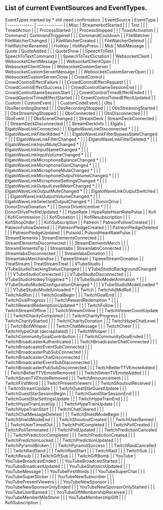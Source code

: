 ## List of current EventSources and EventTypes.
EventTypes marked by * still need confirmation.
| EventSource  | EventType |
| ------------- | ------------- |
| Misc         | StreamerbotStarted  |
|              | Test  |
|              | TimedAction  |
|              | ProcessStarted |
|              | ProcessStopped |
|              | ToastActivation |
| Command      | CommandTriggered  |
|              | CommandCooldown  |
| FileWatcher  | FileWatcherChanged  |
|              | FileWatcherCreated  |
|              | FileWatcherDeleted  |
|              | FileWatcherRenamed  |
| HotKey       | HotKeyPress  |
| Midi         | MidiMessage  |
| Quote        | QuoteAdded  |
|              | QuoteShow  |
| SpeechToText | SpeechToTextCommand  |
|              | SpeechToTextDictation  |
| WebsocketClient | WebsocketClientMessage  |
|              | WebsocketClientOpen  |
|              | WebsocketClientClose  |
| WebsocketCustomServer | WebsocketCustomServerMessage  |
|              | WebsocketCustomServerOpen  |
|              | WebsocketCustomServerClose  |
| CrowdControl | CrowdControlEffectFailure  |
|              | CrowdControlEffectRequest  |
|              | CrowdControlEffectSuccess  |
|              | CrowdControlGameSessionEnd  |
|              | CrowdControlGameSessionStart  |
|              | CrowdControlTimedEffectEnded  |
|              | CrowdControlTimedEffectStarted  |
|              | CrowdControlTimedEffectUpdated  |
| Custom       | CustomEvent  |
|              | CustomCodeEvent  |
| Obs          | ObsRecordingStarted  |
|              | ObsRecordingStopped  |
|              | ObsStreamingStarted  |
|              | ObsStreamingStopped  |
|              | ObsConnected  |
|              | ObsDisconnected  |
|              | ObsEvent  |
|              | ObsSceneChanged  |
| StreamDeck   | StreamDeckConnected  |
|              | StreamDeckDisconnected  |
|              | StreamDeckInfo  |
| Elgato       | ElgatoWaveLinkConnected  |
|              | ElgatoWaveLinkDisconnected *  |
|              | ElgatoWaveLinkFilterAdded *  |
|              | ElgatoWaveLinkFilterBypassStateChanged *  |
|              | ElgatoWaveLinkFilterChanged *  |
|              | ElgatoWaveLinkFilterDeleted *  |
|              | ElgatoWaveLinkInputMuteChanged *  |
|              | ElgatoWaveLinkInputNameChanged *  |
|              | ElgatoWaveLinkInputVolumeChanged *  |
|              | ElgatoWaveLinkMicrophoneBalanceChanged *  |
|              | ElgatoWaveLinkMicrophoneGainChanged *  |
|              | ElgatoWaveLinkMicrophoneMuteChanged *  |
|              | ElgatoWaveLinkMicrophoneOutputVolumeChanged *  |
|              | ElgatoWaveLinkMicrophoneSettingsChanged *  |
|              | ElgatoWaveLinkOutputLevelMeterChanged *  |
|              | ElgatoWaveLinkOutputMuteChanged *  |
|              | ElgatoWaveLinkOutputSwitched  |
|              | ElgatoWaveLinkOutputVolumeChanged *  |
|              | ElgatoWaveLinkSelectedOutputChanged *  |
| DonorDrive   | DonorDriveDonation *  |
|              | DonorDriveIncentive *  |
|              | DonorDriveProfileUpdated *  |
| HypeRate     | HypeRateHeartRatePulse  |
| Kofi         | KofiCommission  |
|              | KofiDonation  |
|              | KofiResubscription  |
|              | KofiShopOrder  |
|              | KofiSubscription  |
| Patreon      | PatreonFollowCreated  |
|              | PatreonFollowDeleted  |
|              | PatreonPledgeCreated  |
|              | PatreonPledgeDeleted  |
|              | PatreonPledgeUpdated  |
| Pulsoid      | PulsoidHeartRatePulse  |
| StreamElements | StreamElementsConnected  |
|              | StreamElementsDisconnected  |
|              | StreamElementsMerch  |
|              | StreamElementsTip  |
| Streamlabs   | StreamlabsConnected  |
|              | StreamlabsDisconnected  |
|              | StreamlabsDonation  |
|              | StreamlabsMerchandise  |
| TipeeeStream | TipeeeStreamDonation  |
| TreatStream  | TreatStreamTreat  |
| VTubeStudio  | VTubeStudioTrackingStatusChanged  |
|              | VTubeStudioBackgroundChanged  |
|              | VTubeStudioConnected  |
|              | VTubeStudioDisconnected  |
|              | VTubeStudioHotkeyTriggered *  |
|              | VTubeStudioModelAnimation *  |
|              | VTubeStudioModelConfigurationChanged *  |
|              | VTubeStudioModelLoaded *  |
|              | VTubeStudioModelUnloaded *  |
| Twitch       | TwitchAdMidRoll  |
|              | TwitchAdRun  |
|              | TwitchGoalBegin  |
|              | TwitchGoalEnd  |
|              | TwitchGoalProgress  |
|              | TwitchRewardRedemption *  |
|              | TwitchRewardRedemptionUpdated *  |
|              | TwitchFollow  |
|              | TwitchStreamOffline  |
|              | TwitchStreamOnline  |
|              | TwitchViewerCountUpdate  |
|              | TwitchCharityCompleted  |
|              | TwitchCharityProgress  |
|              | TwitchCharityStarted  |
|              | TwitchCharityDonation  |
|              | TwitchHypeChatLevel  |
|              | TwitchBotWhisper  |
|              | TwitchChatMessage  |
|              | TwitchCheer  |
|              | TwitchHypeChat (decrepitated) |
|              | TwitchWhisper  |
|              | TwitchCommunityGoalContribution  |
|              | TwitchCommunityGoalEnded  |
|              | TwitchBroadcasterAuthenticated  |
|              | TwitchBroadcasterChatConnected  |
|              | TwitchBroadcasterEventSubConnected  |
|              | TwitchBroadcasterPubSubConnected  |
|              | TwitchBroadcasterChatDisconnected  |
|              | TwitchBroadcasterEventSubDisconnected  |
|              | TwitchBroadcasterPubSubDisconnected  |
|              | TwitchBetterTTVEmoteAdded  |
|              | TwitchBetterTTVEmoteRemoved  |
|              | TwitchSevenTVEmoteAdded  |
|              | TwitchSevenTVEmoteRemoved  |
|              | TwitchAnnouncement  |
|              | TwitchFirstWord  |
|              | TwitchPresentViewers  |
|              | TwitchShoutoutReceived  |
|              | TwitchStreamUpdate  |
|              | TwitchGuestStarGuestUpdate  |
|              | TwitchGuestStarSessionBegin  |
|              | TwitchGuestStarSessionEnd  |
|              | TwitchGuestStarSettingsUpdate  |
|              | TwitchHypeTrainEnd  |
|              | TwitchHypeTrainLevelUp  |
|              | TwitchHypeTrainUpdate  |
|              | TwitchHypeTrainStart  |
|              | TwitchChatCleared  |
|              | TwitchChatMessageDeleted  |
|              | TwitchShieldModeBegin  |
|              | TwitchShieldModeEnd  |
|              | TwitchShoutoutCreated  |
|              | TwitchUserBanned  |
|              | TwitchUserTimedOut  |
|              | TwitchPollCompleted  |
|              | TwitchPollCreated  |
|              | TwitchPollTerminated  |
|              | TwitchPollUpdated  |
|              | TwitchPredictionCanceled  |
|              | TwitchPredictionCompleted  |
|              | TwitchPredictionCreated  |
|              | TwitchPredictionLocked  |
|              | TwitchPredictionUpdated  |
|              | TwitchPyramidBroken  |
|              | TwitchPyramidSuccess  |
|              | TwitchRaidCancelled  |
|              | TwitchRaidSend  |
|              | TwitchRaidStart  |
|              | TwitchRaid  |
|              | TwitchSub  |
|              | TwitchResub  |
|              | TwitchGiftSub  |
|              | TwitchGiftBomb  |
| YouTube      | YouTubeBroadcastEnded  |
|              | YouTubeBroadcastStarted  |
|              | YouTubeBroadcastUpdated  |
|              | YouTubeStatisticsUpdated  |
|              | YouTubeMessage  |
|              | YouTubeFirstWords  |
|              | YouTubeSuperChat  |
|              | YouTubeSuperSticker  |
|              | YouTubeNewSubscriber  |
|              | YouTubePresentViewers  |
|              | YouTubeNewSponsor  |
|              | YouTubeNewSponsorOnlyEnded  |
|              | YouTubeNewSponsorOnlyStarted  |
|              | YouTubeUserBanned  |
|              | YouTubeGiftMembershipReceived  |
|              | YouTubeMemberMileStone  |
|              | YouTubeMembershipGift  |
|              | KofiSubscription  |

